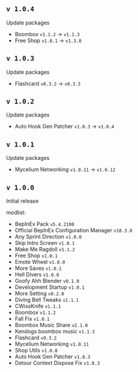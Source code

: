 ## `v 1.0.4`

Update packages

- Boombox `v1.1.2` -> `v1.1.3`
- Free Shop `v1.0.1` -> `v1.3.0`

## `v 1.0.3`

Update packages

- Flashcard `v0.3.2` -> `v0.3.3`

## `v 1.0.2`

Update packages

- Auto Hook Gen Patcher `v1.0.3` -> `v1.0.4`

## `v 1.0.1`

Update packages

- Mycelium Networking `v1.0.11` -> `v1.0.12`

## `v 1.0.0`

Initial release

modlist:
- BepInEx Pack `v5.4.2100`
- Official BepInEx Configuration Manager `v18.3.0`
- Any Sprint Direction `v1.0.0`
- Skip Intro Screen `v1.0.1`
- Make Me Ragdoll `v1.1.2`
- Free Shop `v1.0.1`
- Emote Wheel `v1.0.0`
- More Saves `v1.0.1`
- Hell Divers `v1.0.0`
- Goofy Ahh Blender `v0.1.0`
- Development Startup `v1.0.1`
- More Setting `v0.2.0`
- Diving Bell Tweaks `v1.1.1`
- CWissKnife `v1.1.1`
- Boombox `v1.1.2`
- Fall Fix `v1.0.1`
- Boombox Music Share `v2.1.0`
- Kendogs boombox music `v1.1.3`
- Flashcard `v0.3.2`
- Mycelium Networking `v1.0.11`
- Shop Utils `v1.0.8`
- Auto Hook Gen Patcher `v1.0.3`
- Detour Context Dispose Fix `v1.0.3`